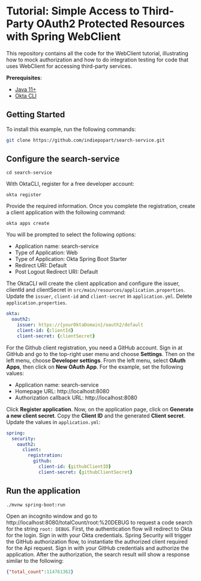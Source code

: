 # Tutorial: Simple Access to Third-Party OAuth2 Protected Resources with Spring WebClient

This repository contains all the code for the WebClient tutorial, illustrating how to mock authorization and how to do integration testing for code that uses WebClient for accessing third-party services.

**Prerequisites**:
- [Java 11+](https://openjdk.java.net/install/index.html)
- [Okta CLI](https://cli.okta.com)

## Getting Started

To install this example, run the following commands:
```bash
git clone https://github.com/indiepopart/search-service.git
```

## Configure the search-service

```shell
cd search-service
```

With OktaCLI, register for a free developer account:

```shell
okta register
```
Provide the required information. Once you complete the registration, create a client application with the following command:

```shell
okta apps create
```
You will be prompted to select the following options:

- Application name: search-service
- Type of Application: Web
- Type of Application: Okta Spring Boot Starter
- Redirect URI: Default
- Post Logout Redirect URI: Default

The OktaCLI will create the client application and configure the issuer, clientId and clientSecret in `src/main/resources/application.properties`. Update the `issuer`, `client-id` and `client-secret` in `application.yml`. Delete `application.properties`.

```yml
okta:
  oauth2:
    issuer: https://{yourOktaDomain}/oauth2/default
    client-id: {clientId}
    client-secret: {clientSecret}
```

For the Github client registration, you need a GitHub account. Sign in at GitHub and go to the top-right user menu and choose **Settings**. Then on the left menu, choose **Developer settings**. From the left menu, select **OAuth Apps**, then click on **New OAuth App**. For the example, set the following values:

- Application name: search-service
- Homepage URL: http://localhost:8080
- Authorization callback URL: http://localhost:8080

Click **Register application**. Now, on the application page, click on **Generate a new client secret**. Copy the **Client ID** and the generated **Client secret**. Update the values in `application.yml`:

```yaml
spring:
  security:
    oauth2:
      client:
        registration:
          github:
            client-id: {githubClientID}
            client-secret: {githubClientSecret}
```            


## Run the application

```shell
./mvnw spring-boot:run
```

Open an incognito window and go to http://localhost:8080/totalCount/root:%20DEBUG to request a code search for the string `root: DEBUG`. First, the authentication flow will redirect to Okta for the login. Sign in with your Okta credentials. Spring Security will trigger the GitHub authorization flow, to instantiate the authorized client required for the Api request. Sign in with your GitHub credentials and authorize the application. After the authorization, the search result will show a response similar to the following:

```json
{"total_count":114761362}
```
